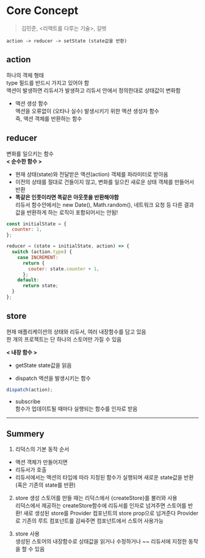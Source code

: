 # Core Concept

> 김민준, <리액트를 다루는 기술>, 길벗

```
action -> reducer -> setState (state값을 반환)
```

## action

하나의 객체 형태  
type 필드를 반드시 가지고 있어야 함  
액션이 발생하면 리듀서가 발생하고 리듀서 안에서 정의한대로 상태값이 변화함

- 액션 생성 함수  
  액션을 오류없이 (오타나 실수) 발생시키기 위한 액션 생성자 함수  
  즉, 액션 객체를 반환하는 함수

## reducer

변화를 일으키는 함수  
**< 순수한 함수 >**

- 현재 상태(state)와 전달받은 액션(action) 객체를 파라미터로 받아옴
- 이전의 상태를 절대로 건들이지 않고, 변화를 일으킨 새로운 상태 객체를 만들어서 반환
- **똑같은 인풋이라면 똑같은 아웃풋을 반환해야함**  
  리듀서 함수안에서는 new Date(), Math.random(), 네트워크 요청 등 다른 결과값을 반환하게 하는 로직이 포함되어서는 안됨!

```js
const initialState = {
  counter: 1,
};

reducer = (state = initialState, action) => {
  switch (action.type) {
    case INCREMENT:
      return {
        couter: state.counter + 1,
      };
    default:
      return state;
  }
};
```

## store

현재 애플리케이션의 상태와 리듀서, 여러 내장함수를 담고 있음  
한 개의 프로젝트는 단 하나의 스토어만 가질 수 있음

**< 내장 함수 >**

- getState
  state값을 읽음

- dispatch
  액션을 발생시키는 함수

```js
dispatch(action);
```

- subscribe  
  함수가 업데이트될 때마다 실행되는 함수를 인자로 받음

---

## Summery

1. 리덕스의 기본 동작 순서

- 액션 객체가 만들어지면
- 리듀서가 호출
- 리듀서에서는 액션의 타입에 따라 지정된 함수가 실행되며 새로운 state값을 반환 (혹은 기존의 state를 반환)

2. store 생성
   스토어를 만들 때는 리덕스에서 {createStore}를 불러와 사용  
   리덕스에서 제공하는 createStore함수에 리듀서를 인자로 넘겨주면 스토어를 반환!
   새로 생성된 store를 Provider 컴포넌트의 store prop으로 넘겨준다
   Provider로 기존의 루트 컴포넌트를 감싸주면 컴포넌트에서 스토어 사용가능

3. store 사용  
   생성된 스토어의 내장함수로 상태값을 읽거나 수정하거나 ~~ 리듀서에 지정한 동작을 할 수 있음
